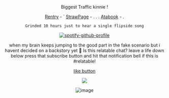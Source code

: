 <div align="center">
  Biggest Traffic kinnie ! 

[Rentry](https://rentry.co/Buzzkillerz) - ` [StrawPage](https://trafyczzz.straw.page/) - . . . [Atabook](https://sodakitzzz.atabook.org/) - . 

` Grinded 10 hours just to hear a single flipside song ` 

[![spotify-github-profile](https://spotify-github-profile.kittinanx.com/api/view?uid=31usv2agjy2dc2ibjpln5faphf7y&cover_image=true&theme=natemoo-re&show_offline=false&background_color=121212&interchange=false&profanity=false&bar_color=5a3a69&bar_color_cover=false)](https://github.com/kittinan/spotify-github-profile)

when my brain keeps jumping to the good part in the fake scenario but i havent decided on a backstory yet 🤣 Is this relatable chat? leave a life down below press that subscribe button and hit that notification bell if this is #relatable!

[like button](https://www.youtube.com/watch?v=Aq5WXmQQooo)

![](https://komarev.com/ghpvc/?username=HeavenPiercehim&+color=blue&label=Iq)


![image](https://i.pinimg.com/736x/3b/7d/08/3b7d08a025b1c2f4d50c048862ee4876.jpg) 
</div>

